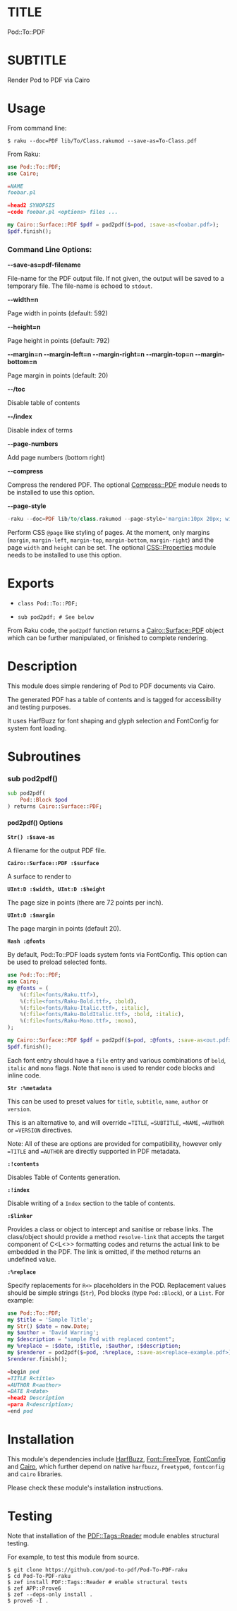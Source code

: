 TITLE
=====

Pod::To::PDF

SUBTITLE
========

Render Pod to PDF via Cairo

Usage
=====

From command line:

    $ raku --doc=PDF lib/To/Class.rakumod --save-as=To-Class.pdf

From Raku:

```raku
use Pod::To::PDF;
use Cairo;

=NAME
foobar.pl

=head2 SYNOPSIS
=code foobar.pl <options> files ...

my Cairo::Surface::PDF $pdf = pod2pdf($=pod, :save-as<foobar.pdf>);
$pdf.finish();
```

### Command Line Options:

**--save-as=pdf-filename**



File-name for the PDF output file. If not given, the output will be saved to a temporary file. The file-name is echoed to `stdout`.

**--width=n**



Page width in points (default: 592)

**--height=n**



Page height in points (default: 792)

**--margin=n --margin-left=n --margin-right=n --margin-top=n --margin-bottom=n**



Page margin in points (default: 20)

**--/toc**



Disable table of contents

**--/index**



Disable index of terms

**--page-numbers**



Add page numbers (bottom right)

**--compress**



Compress the rendered PDF. The optional [Compress::PDF](https://raku.land/zef:tbrowder/Compress::PDF) module needs to be installed to use this option.

**--page-style**



```raku
-raku --doc=PDF lib/to/class.rakumod --page-style='margin:10px 20px; width:200pt; height:500pt" --save-as=class.pdf
```

Perform CSS `@page` like styling of pages. At the moment, only margins (`margin`, `margin-left`, `margin-top`, `margin-bottom`, `margin-right`) and the page `width` and `height` can be set. The optional [CSS::Properties](https://css-raku.github.io/CSS-Properties-raku/) module needs to be installed to use this option.

Exports
=======

  * `class Pod::To::PDF;`

  * `sub pod2pdf; # See below`

From Raku code, the `pod2pdf` function returns a [Cairo::Surface::PDF](Cairo::Surface::PDF) object which can be further manipulated, or finished to complete rendering.

Description
===========

This module does simple rendering of Pod to PDF documents via Cairo.

The generated PDF has a table of contents and is tagged for accessibility and testing purposes.

It uses HarfBuzz for font shaping and glyph selection and FontConfig for system font loading.

Subroutines
===========

### sub pod2pdf()

```raku
sub pod2pdf(
    Pod::Block $pod
) returns Cairo::Surface::PDF;
```

#### pod2pdf() Options

**`Str() :$save-as`**

A filename for the output PDF file.

**`Cairo::Surface::PDF :$surface`**

A surface to render to

**`UInt:D :$width, UInt:D :$height`**

The page size in points (there are 72 points per inch).

**`UInt:D :$margin`**

The page margin in points (default 20).

**`Hash :@fonts`**

By default, Pod::To::PDF loads system fonts via FontConfig. This option can be used to preload selected fonts.

```raku
use Pod::To::PDF;
use Cairo;
my @fonts = (
    %(:file<fonts/Raku.ttf>),
    %(:file<fonts/Raku-Bold.ttf>, :bold),
    %(:file<fonts/Raku-Italic.ttf>, :italic),
    %(:file<fonts/Raku-BoldItalic.ttf>, :bold, :italic),
    %(:file<fonts/Raku-Mono.ttf>, :mono),
);

my Cairo::Surface::PDF $pdf = pod2pdf($=pod, :@fonts, :save-as<out.pdf>);
$pdf.finish();
```

Each font entry should have a `file` entry and various combinations of `bold`, `italic` and `mono` flags. Note that `mono` is used to render code blocks and inline code.

**`Str :%metadata`**

This can be used to preset values for `title`, `subtitle`, `name`, `author` or `version`.

This is an alternative to, and will override `=TITLE`, `=SUBTITLE`, `=NAME`, `=AUTHOR` or `=VERSION` directives.

Note: All of these are options are provided for compatibility, however only `=TITLE` and `=AUTHOR` are directly supported in PDF metadata.

**`:!contents`**

Disables Table of Contents generation.

**`:!index`**

Disable writing of a `Index` section to the table of contents.

**`:$linker`**

Provides a class or object to intercept and sanitise or rebase links. The class/object should provide a method `resolve-link` that accepts the target component of C<L<>> formatting codes and returns the actual link to be embedded in the PDF. The link is omitted, if the method returns an undefined value.

**`:%replace`**

Specify replacements for `R<>` placeholders in the POD. Replacement values should be simple strings (`Str`), Pod blocks (type `Pod::Block`), or a `List`. For example:

```raku
use Pod::To::PDF;
my $title = 'Sample Title';
my Str() $date = now.Date;
my $author = 'David Warring';
my $description = "sample Pod with replaced content";
my %replace = :$date, :$title, :$author, :$description;
my $renderer = pod2pdf($=pod, :%replace, :save-as<replace-example.pdf>);
$renderer.finish();

=begin pod
=TITLE R<title>
=AUTHOR R<author>
=DATE R<date>
=head2 Description
=para R<description>;
=end pod
```

Installation
============

This module's dependencies include [HarfBuzz](https://harfbuzz-raku.github.io/HarfBuzz-raku/), [Font::FreeType](https://pdf-raku.github.io/Font-FreeType-raku/), [FontConfig](https://raku.land/zef:dwarring/FontConfig) and [Cairo](https://raku.land/github:timo/Cairo), which further depend on native `harfbuzz`, `freetype6`, `fontconfig` and `cairo` libraries.

Please check these module's installation instructions.

Testing
=======

Note that installation of the [PDF::Tags::Reader](PDF::Tags::Reader) module enables structural testing.

For example, to test this module from source.

    $ git clone https://github.com/pod-to-pdf/Pod-To-PDF-raku
    $ cd Pod-To-PDF-raku
    $ zef install PDF::Tags::Reader # enable structural tests
    $ zef APP::Prove6
    $ zef --deps-only install .
    $ prove6 -I .

